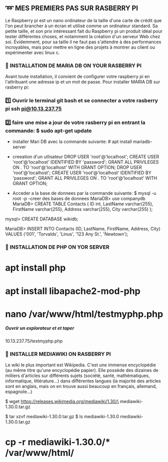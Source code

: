
## :loop:   MES PREMIERS PAS SUR RASBERRY PI

Le Raspberry pi est un nano ordinateur de la taille d'une carte de crédit que l'on peut brancher à un écran et utilisé comme un ordinateur standard. Sa petite taille, et son prix intéressant fait du Raspberry pi un produit idéal pour tester différentes 
choses, et notamment la création d'un serveur Web chez soi. Évidemment, pour sa taille il ne faut pas s'attendre à des performances incroyables, mais pour mettre en ligne des projets à montrer au client ou expérimenter avec linux c.


### :pushpin: INSTALLATION DE MARIA DB ON YOUR RASBERRY PI

Avant toute installation, il convient de configurer votre raspberry pi en l'attribuant une adresse ip et un mot de passe.
Pour installer MARIA DB sur rasberry pi:
### :one: Ouvrir le terminal git bash et se connecter a votre rasberry pi  ssh pi@10.13.237.75
### :two: faire une mise a jour de votre rasberry pi en entrant la commande:  $ sudo apt-get update


- installer Mari DB avec la commande suivante:  # apt install mariadb-server

- creeation d'un utlisateur
 DROP USER 'root'@'localhost';
CREATE USER 'root'@'localhost' IDENTIFIED BY 'password';
GRANT ALL PRIVILEGES ON *.* TO 'root'@'localhost' WITH GRANT OPTION;
DROP USER 'root'@'localhost';
CREATE USER 'root'@'localhost' IDENTIFIED BY 'password';
GRANT ALL PRIVILEGES ON *.* TO 'root'@'localhost' WITH GRANT OPTION;

- Acceder a la base de donnees par la commande suivante:  $ mysql -u root -p
-creer des bases de donnees
MariaDB> use companydb
MariaDB> CREATE TABLE Contacts (
ID int,
LastName varchar(255),
FirstName varchar(255),
Address varchar(255),
City varchar(255)
);

mysql> CREATE DATABASE wikidb;

MariaDB> INSERT INTO Contacts (ID, LastName, FirstName, Address, City)
VALUES ('001', 'Torvalds', 'Linus', '123 Any St.', 'Newtown');


### :pushpin: INSTALLATION DE PHP ON YOR SERVER

 # apt install php
# apt install libapache2-mod-php

# nano /var/www/html/testmyphp.php
<?php
phpinfo();
?>

##### Ouvrir un explorateur et et taper
10.13.237.75/testmyphp.php

### :pushpin: INSTALLER MEDIAWIKI ON RASBERRY PI

Le wiki le plus important est Wikipedia. C'est une immense encyclopédie (au même titre qu'une encyclopédie papier).
Elle possède des dizaines de milliers d'articles sur différents sujets (société, santé, mathématiques, informatique, littérature...) dans différentes langues (la majorité des articles sont en anglais, mais on en trouve aussi beaucoup en français, allemand, espagnole...)


$ wget https://releases.wikimedia.org/mediawiki/1.30/\
mediawiki-1.30.0.tar.gz


$ tar xzvf mediawiki-1.30.0.tar.gz
$ ls
mediawiki-1.30.0 mediawiki-1.30.0.tar.gz
# cp -r mediawiki-1.30.0/* /var/www/html/
